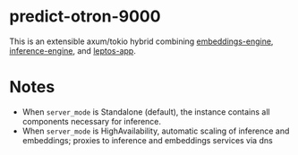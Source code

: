 # predict-otron-9000

This is an extensible axum/tokio hybrid combining [embeddings-engine](../embeddings-engine), [inference-engine](../inference-engine), and [leptos-app](../leptos-app).


# Notes
- When `server_mode` is Standalone (default), the instance contains all components necessary for inference.
- When `server_mode` is HighAvailability, automatic scaling of inference and embeddings; proxies to inference and embeddings services via dns 
